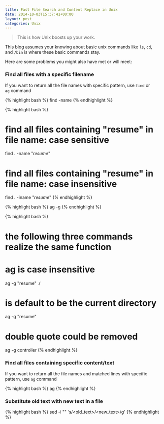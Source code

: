 ```yaml
---
title: Fast File Search and Content Replace in Unix
date: 2014-10-03T15:37:41+00:00
layout: post
categories: Unix
---
```


> This is how Unix boosts up your work.

This blog assumes your knowing about basic unix commands like `ls`, `cd`, and `/bin` is where these basic commands stay.

Here are some problems you might also have met or will meet:

### Find all files with a specific filename

If you want to return all the file names with specific pattern, use `find` or `ag` command

{% highlight bash %}
find <directory> -name <filename>
{% endhighlight %}

{% highlight bash %}
# find all files containing "resume" in file name: case sensitive
find . -name "*resume*"
# find all files containing "resume" in file name: case insensitive
find . -iname "*resume*"</pre>
{% endhighlight %}

{% highlight bash %}
ag -g <filename> <directory>
{% endhighlight %}

{% highlight bash %}
# the following three commands realize the same function
# ag is case insensitive
ag -g "resume" ./
# <directory> is default to be the current directory
ag -g "resume"
# double quote could be removed
ag -g controller
{% endhighlight %}

### Find all files containing specific content/text

If you want to return all the file names and matched lines with specific pattern, use `ag` command

{% highlight bash %}
ag <filename> <directory>
{% endhighlight %}

### Substitute old text with new text in a file

{% highlight bash %}
sed -i "" 's/<old_text>/<new_text>/g' <filename>
{% endhighlight %}
